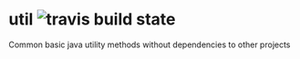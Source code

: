 # util ![travis build state](https://api.travis-ci.org/chrlembeck/chrlembeck-util.svg?branch=master)

Common basic java utility methods without dependencies to other projects
